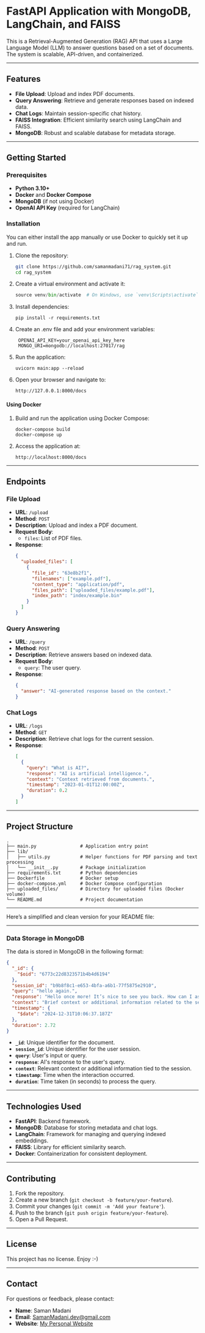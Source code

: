 # FastAPI Application with MongoDB, LangChain, and FAISS

This is a Retrieval-Augmented Generation (RAG) API that uses a Large Language Model (LLM) to answer questions based on a set of documents. The system is scalable, API-driven, and containerized.

---

## Features

- **File Upload**: Upload and index PDF documents.
- **Query Answering**: Retrieve and generate responses based on indexed data.
- **Chat Logs**: Maintain session-specific chat history.
- **FAISS Integration**: Efficient similarity search using LangChain and FAISS.
- **MongoDB**: Robust and scalable database for metadata storage.

---

## Getting Started

### Prerequisites

- **Python 3.10+**
- **Docker** and **Docker Compose**
- **MongoDB** (if not using Docker)
- **OpenAI API Key** (required for LangChain)

### Installation

You can either install the app manually or use Docker to quickly set it up and run.

1. Clone the repository:

   ```bash
   git clone https://github.com/samanmadani71/rag_system.git
   cd rag_system
   ```

2. Create a virtual environment and activate it:
   ```python -m venv venv
   source venv/bin/activate  # On Windows, use `venv\Scripts\activate`
   ```
3. Install dependencies:

   ```
   pip install -r requirements.txt
   ```

4. Create an .env file and add your environment variables:

   ```
    OPENAI_API_KEY=your_openai_api_key_here
    MONGO_URI=mongodb://localhost:27017/rag
   ```

5. Run the application:

   ```
   uvicorn main:app --reload
   ```

6. Open your browser and navigate to:

   ```
   http://127.0.0.1:8000/docs
   ```

#### Using Docker

1. Build and run the application using Docker Compose:

   ```
   docker-compose build
   docker-compose up
   ```

2. Access the application at:
   ```
   http://localhost:8000/docs
   ```

---

## Endpoints

### **File Upload**

- **URL**: `/upload`
- **Method**: `POST`
- **Description**: Upload and index a PDF document.
- **Request Body**:
  - `files`: List of PDF files.
- **Response**:
  ```json
  {
    "uploaded_files": [
      {
        "file_id": "63e8b2f1",
        "filenames": ["example.pdf"],
        "content_type": "application/pdf",
        "files_path": ["uploaded_files/example.pdf"],
        "index_path": "index/example.bin"
      }
    ]
  }
  ```

### **Query Answering**

- **URL**: `/query`
- **Method**: `POST`
- **Description**: Retrieve answers based on indexed data.
- **Request Body**:
  - `query`: The user query.
- **Response**:
  ```json
  {
    "answer": "AI-generated response based on the context."
  }
  ```

### **Chat Logs**

- **URL**: `/logs`
- **Method**: `GET`
- **Description**: Retrieve chat logs for the current session.
- **Response**:
  ```json
  [
    {
      "query": "What is AI?",
      "response": "AI is artificial intelligence.",
      "context": "Context retrieved from documents.",
      "timestamp": "2023-01-01T12:00:00Z",
      "duration": 0.2
    }
  ]
  ```

---

## Project Structure

```plaintext
.
├── main.py                # Application entry point
├── lib/
│   ├── utils.py           # Helper functions for PDF parsing and text processing
│   └── __init__.py        # Package initialization
├── requirements.txt       # Python dependencies
├── Dockerfile             # Docker setup
├── docker-compose.yml     # Docker Compose configuration
├── uploaded_files/        # Directory for uploaded files (Docker volume)
└── README.md              # Project documentation
```

---

Here’s a simplified and clean version for your README file:

---

### Data Storage in MongoDB

The data is stored in MongoDB in the following format:

```json
{
  "_id": {
    "$oid": "6773c22d8323571b4b4d6194"
  },
  "session_id": "b9b8f8c1-e653-4bfa-a6b1-77f5875e2910",
  "query": "hello again.",
  "response": "Hello once more! It’s nice to see you back. How can I assist you today?",
  "context": "Brief context or additional information related to the session.",
  "timestamp": {
    "$date": "2024-12-31T10:06:37.187Z"
  },
  "duration": 2.72
}
```

- **`_id`**: Unique identifier for the document.
- **`session_id`**: Unique identifier for the user session.
- **`query`**: User's input or query.
- **`response`**: AI's response to the user's query.
- **`context`**: Relevant context or additional information tied to the session.
- **`timestamp`**: Time when the interaction occurred.
- **`duration`**: Time taken (in seconds) to process the query.

---

## Technologies Used

- **FastAPI**: Backend framework.
- **MongoDB**: Database for storing metadata and chat logs.
- **LangChain**: Framework for managing and querying indexed embeddings.
- **FAISS**: Library for efficient similarity search.
- **Docker**: Containerization for consistent deployment.

---

## Contributing

1. Fork the repository.
2. Create a new branch (`git checkout -b feature/your-feature`).
3. Commit your changes (`git commit -m 'Add your feature'`).
4. Push to the branch (`git push origin feature/your-feature`).
5. Open a Pull Request.

---

## License

This project has no license. Enjoy :-)

---

## Contact

For questions or feedback, please contact:

- **Name**: Saman Madani
- **Email**: SamanMadani.dev@gmail.com
- **Website**: [My Personal Website](https://samanmadani.ir)
